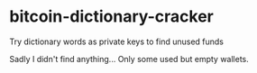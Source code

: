 # bitcoin-dictionary-cracker

Try dictionary words as private keys to find unused funds  

Sadly I didn't find anything... Only some used but empty wallets.
